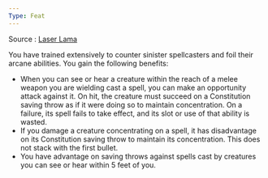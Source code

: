 ```yaml
---
Type: Feat
---
```

Source : [Laser Lama](https://drive.google.com/file/d/1g-TSL5H-5ZC7DbRiutDxRaMJG_VV0Boj/view)

You have trained extensively to counter sinister spellcasters and foil their arcane abilities. You gain the following benefits:
- When you can see or hear a creature within the reach of a melee weapon you are wielding cast a spell, you can make an opportunity attack against it. On hit, the creature must succeed on a Constitution saving throw as if it were doing so to maintain concentration. On a failure, its spell fails to take effect, and its slot or use of that ability is wasted.
- If you damage a creature concentrating on a spell, it has disadvantage on its Constitution saving throw to maintain its concentration. This does not stack with the first bullet.
- You have advantage on saving throws against spells cast by creatures you can see or hear within 5 feet of you.